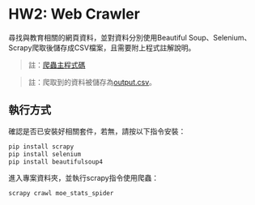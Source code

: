 # HW2: Web Crawler

尋找與教育相關的網頁資料，並對資料分別使用Beautiful Soup、Selenium、Scrapy爬取後儲存成CSV檔案，且需要附上程式註解說明。

> 註：[爬蟲主程式碼](web_crawler/spiders/moe_stats_spider.py)

> 註：爬取到的資料被儲存為[output.csv](output.csv)。

## 執行方式

確認是否已安裝好相關套件，若無，請按以下指令安裝：

```bash
pip install scrapy
pip install selenium
pip install beautifulsoup4
```

進入專案資料夾，並執行scrapy指令使用爬蟲：

```bash
scrapy crawl moe_stats_spider
```
